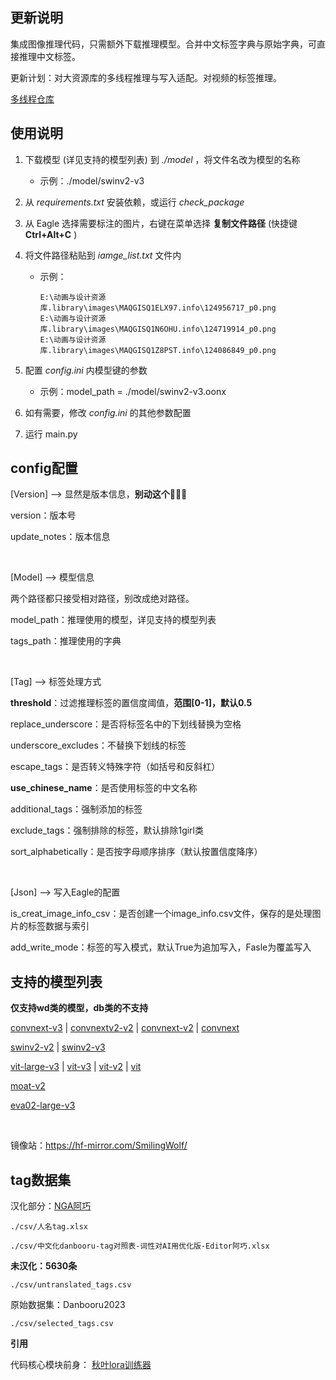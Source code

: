 ## 更新说明

集成图像推理代码，只需额外下载推理模型。合并中文标签字典与原始字典，可直接推理中文标签。

更新计划：对大资源库的多线程推理与写入适配。对视频的标签推理。

[多线程仓库](https://github.com/TheElevatedOne/wd14-tagger-standalone-threaded?tab=readme-ov-file#multithreading)

## 使用说明

1. 下载模型 (详见支持的模型列表) 到 *./model* ，将文件名改为模型的名称
    
    - 示例：./model/swinv2-v3

2. 从 *requirements.txt* 安装依赖，或运行 *check_package*

3. 从 Eagle 选择需要标注的图片，右键在菜单选择 **复制文件路径** (快捷键 **Ctrl+Alt+C** )

4. 将文件路径粘贴到 *iamge_list.txt* 文件内

    - 示例：
    
        ```
        E:\动画与设计资源库.library\images\MAQGISQ1ELX97.info\124956717_p0.png
        E:\动画与设计资源库.library\images\MAQGISQ1N6OHU.info\124719914_p0.png
        E:\动画与设计资源库.library\images\MAQGISQ1Z8PST.info\124086849_p0.png
        ```
5. 配置 *config.ini* 内模型键的参数

    - 示例：model_path = ./model/swinv2-v3.oonx

6. 如有需要，修改 *config.ini* 的其他参数配置

7. 运行 main.py


## config配置

[Version] --> 显然是版本信息，**别动这个**👊😡🫵

version：版本号

update_notes：版本信息

</br>

[Model] --> 模型信息

两个路径都只接受相对路径，别改成绝对路径。

model_path：推理使用的模型，详见支持的模型列表

tags_path：推理使用的字典

</br>

[Tag] --> 标签处理方式

**threshold**：过滤推理标签的置信度阈值，**范围\[0-1\]，默认0.5**

replace_underscore：是否将标签名中的下划线替换为空格

underscore_excludes：不替换下划线的标签

escape_tags：是否转义特殊字符（如括号和反斜杠）

**use_chinese_name**：是否使用标签的中文名称

additional_tags：强制添加的标签

exclude_tags：强制排除的标签，默认排除1girl类

sort_alphabetically：是否按字母顺序排序（默认按置信度降序）

</br>

[Json] --> 写入Eagle的配置

is_creat_image_info_csv：是否创建一个image_info.csv文件，保存的是处理图片的标签数据与索引

add_write_mode：标签的写入模式，默认True为追加写入，Fasle为覆盖写入

## 支持的模型列表

**仅支持wd类的模型，db类的不支持**

[convnext-v3](https://huggingface.co/SmilingWolf/wd-convnext-tagger-v3/tree/main) | [convnextv2-v2](https://huggingface.co/SmilingWolf/wd-v1-4-convnextv2-tagger-v2/tree/main) | [convnext-v2](https://huggingface.co/SmilingWolf/wd-v1-4-convnext-tagger-v2/tree/main) | [convnext](https://huggingface.co/SmilingWolf/wd-v1-4-convnext-tagger/tree/main)

[swinv2-v2](https://huggingface.co/SmilingWolf/wd-v1-4-swinv2-tagger-v2/tree/main) | [swinv2-v3](https://huggingface.co/SmilingWolf/wd-swinv2-tagger-v3/tree/main)

[vit-large-v3](https://huggingface.co/SmilingWolf/wd-vit-large-tagger-v3/tree/main) | [vit-v3](https://huggingface.co/SmilingWolf/wd-vit-tagger-v3/tree/main) | [vit-v2](https://huggingface.co/SmilingWolf/wd-v1-4-vit-tagger-v2/tree/main) | [vit](https://huggingface.co/SmilingWolf/wd-v1-4-vit-tagger/tree/main)

[moat-v2](https://huggingface.co/SmilingWolf/wd-v1-4-moat-tagger-v2/tree/main)

[eva02-large-v3](https://huggingface.co/SmilingWolf/wd-eva02-large-tagger-v3/tree/main)

</br>

镜像站：https://hf-mirror.com/SmilingWolf/

## tag数据集

汉化部分：[NGA阿巧](https://ngabbs.com/read.php?tid=33869519)

    ./csv/人名tag.xlsx

    ./csv/中文化danbooru-tag对照表-词性对AI用优化版-Editor阿巧.xlsx

**未汉化：5630条**

    ./csv/untranslated_tags.csv

原始数据集：Danbooru2023

    ./csv/selected_tags.csv

**引用**

代码核心模块前身： [秋叶lora训练器](https://github.com/Akegarasu/lora-scripts)
